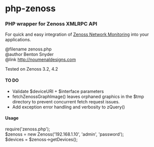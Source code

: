 php-zenoss
==========

<h3>PHP wrapper for Zenoss XMLRPC API</h3>

<p>For quick and easy integration of <a href="http://www.zenoss.com" alt="Zenoss">Zenoss Network Monitoring</a> into your applications.</p>

<p>@filename zenoss.php<br />@author Benton Snyder<br />@link <a href="http://noumenaldesigns.com" alt="Noumenal Designs">http://noumenaldesigns.com</a></p>

<p>Tested on Zenoss 3.2, 4.2</p>

<h4>TO DO</h4>
<ul>
 <li>Validate $deviceURI + $interface parameters</li>
 <li>fetchZenossGraphImage() leaves orphaned graphics in the $tmp directory to prevent concurrent fetch request issues.</li>
 <li>Add exception error handling and verbosity to zQuery()</li>
</ul>

<h4>Usage</h4>

 require('zenoss.php');<br />
 $zenoss = new Zenoss('192.168.1.10', 'admin', 'password');<br />
 $devices = $zenoss->getDevices();<br />
